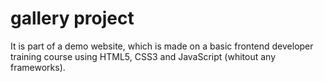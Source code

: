 # gallery project

It is part of a demo website, which is made on a basic frontend developer training course using HTML5, CSS3 and JavaScript (whitout any frameworks).
